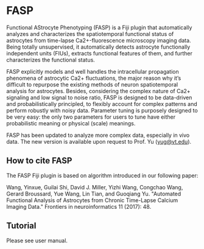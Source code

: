 # FASP
Functional AStrocyte Phenotyping (FASP) is a Fiji plugin that automatically analyzes and characterizes the spatiotemporal functional status of astrocytes from time-lapse Ca2+-fluorescence microscopy imaging data. Being totally unsupervised, it automatically detects astrocyte functionally independent units (FIUs), extracts functional features of them, and further characterizes the functional status.

FASP explicitly models and well handles the intracellular propagation phenomena of astrocytic Ca2+ fluctuations, the major reason why it’s difficult to repurpose the existing methods of neuron spatiotemporal analysis for astrocytes. Besides, considering the complex nature of Ca2+ signaling and low signal to noise ratio, FASP is designed to be data-driven and probabilistically principled, to flexibly account for complex patterns and perform robustly with noisy data. Parameter tuning is purposely designed to be very easy: the only two parameters for users to tune have either probabilistic meaning or physical (scale) meanings.

FASP has been updated to analyze more complex data, especially in vivo data. The new version is available upon request to Prof. Yu (yug@vt.edu).

## How to cite FASP
The FASP Fiji plugin is based on algorithm introduced in our following paper:

Wang, Yinxue, Guilai Shi, David J. Miller, Yizhi Wang, Congchao Wang, Gerard Broussard, Yue Wang, Lin Tian, and Guoqiang Yu. "Automated Functional Analysis of Astrocytes from Chronic Time-Lapse Calcium Imaging Data." Frontiers in neuroinformatics 11 (2017): 48.

## Tutorial
Please see user manual.
